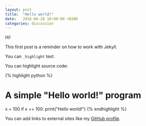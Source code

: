 ```yaml
---
layout: post
title:  "Hello world!"
date:   2016-06-28 10:00:00 +0200
categories: discussion
---
```

Hi!

This first post is a reminder on how to work with Jekyll.

You can `_highlight` text.

You can highlight source code:

{% highlight python %}
# A simple "Hello world!" program 
x = 100
if x == 100:
    print("Hello world!")
{% endhighlight %}

You can add links to external sites like my [GitHub profile][eightbitboy-home].

[eightbitboy-home]: https://github.com/EightBitBoy
